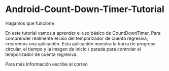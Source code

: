 # Android-Count-Down-Timer-Tutorial


Hagamos que funcione

En este tutorial vamos a aprender el uso básico de CountDownTimer. Para comprender realmente el uso del temporizador de cuenta regresiva, crearemos una aplicación. Esta aplicación muestra la barra de progreso circular, el tiempo y la imagen de inicio / parada para controlar el temporizador de cuenta regresiva.

Para más información escribe al correo
